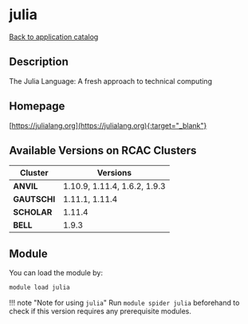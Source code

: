# julia

[Back to application catalog](../app_catalog.md)

## Description

The Julia Language: A fresh approach to technical computing

## Homepage

[https://julialang.org](https://julialang.org){:target="_blank"}

## Available Versions on RCAC Clusters

|Cluster|Versions|
|---|---|
**ANVIL**|1.10.9, 1.11.4, 1.6.2, 1.9.3
**GAUTSCHI**|1.11.1, 1.11.4
**SCHOLAR**|1.11.4
**BELL**|1.9.3

## Module

You can load the module by:

```bash
module load julia
```

!!! note "Note for using `julia`"
    Run `module spider julia` beforehand to check if this version requires any prerequisite modules.
